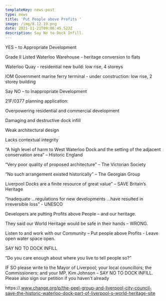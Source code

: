 ```yaml
---
templateKey: news-post
type: news
title: 'Put People above Profits '
image: /img/8.12.19.png
date: 2021-11-21T09:06:45.522Z
description: Say No to Dock Infill.
---
```

YES – to Appropriate Development

Grade II Listed Waterloo Warehouse - heritage conversion to flats  

Waterloo Quay - residential new build: low rise, 4 storeys

IOM Government marine ferry terminal - under construction: low rise, 2 storey building

Say NO – to Inappropriate Development

21F/0377 planning application:

Overpowering residential and commercial development  

Damaging and destructive dock infill

Weak architectural design

 Lacks contextual integrity  

“A high level of harm to West Waterloo Dock and the setting of the adjacent conservation area” – Historic England

“Very poor quality of proposed architecture” – The Victorian Society

“No such arrangement existed historically” – The Georgian Group

Liverpool Docks are a finite resource of great value” – SAVE Britain’s Heritage

“Inadequate …regulations for new developments …have resulted in irreversible loss” - UNESCO

Developers are putting Profits above People – and our heritage.

They said our World Heritage would be safe in their hands – WRONG.

 Listen to and work with our Community – Put people above Profits - Leave open water space open.

SAY NO TO DOCK INFILL

“Do you care enough about where you live to tell people so?” 

IF SO please write to the Mayor of Liverpool; your local councillors; the Commissioners; and your MP, Kim Johnson –  SAY NO TO DOCK INFILL. Please also sign our petition if you haven't already  

https://.www.change.org/p/the-peel-group-and-liverpool-city-council-save-the-historic-waterloo-dock-part-of-liverpool-s-world-heritage-site
